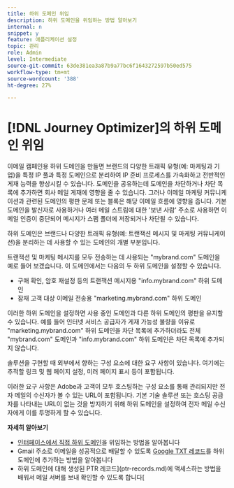 ```yaml
---
title: 하위 도메인 위임
description: 하위 도메인을 위임하는 방법 알아보기
internal: n
snippet: y
feature: 애플리케이션 설정
topic: 관리
role: Admin
level: Intermediate
source-git-commit: 63de381ea3a87b9a77bc6f1643272597b50ed575
workflow-type: tm+mt
source-wordcount: '388'
ht-degree: 27%

---
```



# [!DNL Journey Optimizer]의 하위 도메인 위임

이메일 캠페인용 하위 도메인을 만들면 브랜드의 다양한 트래픽 유형(예: 마케팅과 기업)을 특정 IP 풀과 특정 도메인으로 분리하여 IP 준비 프로세스를 가속화하고 전반적인 게재 능력을 향상시킬 수 있습니다. 도메인을 공유하는데 도메인을 차단하거나 차단 목록에 추가하면 회사 메일 게재에 영향을 줄 수 있습니다. 그러나 이메일 마케팅 커뮤니케이션과 관련된 도메인의 평판 문제 또는 블록은 해당 이메일 흐름에 영향을 줍니다. 기본 도메인을 발신자로 사용하거나 여러 메일 스트림에 대한 &#39;보낸 사람&#39; 주소로 사용하면 이메일 인증이 중단되어 메시지가 스팸 폴더에 저장되거나 차단될 수 있습니다.

하위 도메인은 브랜드나 다양한 트래픽 유형(예: 트랜잭션 메시지 및 마케팅 커뮤니케이션)을 분리하는 데 사용할 수 있는 도메인의 개별 부분입니다.

트랜잭션 및 마케팅 메시지를 모두 전송하는 데 사용되는 &quot;mybrand.com&quot; 도메인을 예로 들어 보겠습니다. 이 도메인에서는 다음의 두 하위 도메인을 설정할 수 있습니다.

* 구매 확인, 암호 재설정 등의 트랜잭션 메시지용 &quot;info.mybrand.com&quot; 하위 도메인
* 잠재 고객 대상 이메일 전송용 &quot;marketing.mybrand.com&quot; 하위 도메인

이러한 하위 도메인을 설정하면 사용 중인 도메인과 다른 하위 도메인의 평판을 유지할 수 있습니다. 예를 들어 인터넷 서비스 공급자가 게재 가능성 불량을 이유로 &quot;marketing.mybrand.com&quot; 하위 도메인을 차단 목록에 추가하더라도 전체 &quot;mybrand.com&quot; 도메인과 &quot;info.mybrand.com&quot; 하위 도메인은 차단 목록에 추가되지 않습니다.

솔루션을 구현할 때 외부에서 향하는 구성 요소에 대한 요구 사항이 있습니다. 여기에는 추적할 링크 및 웹 페이지 설정, 미러 페이지 표시 등이 포함됩니다.

이러한 요구 사항은 Adobe과 고객이 모두 호스팅하는 구성 요소를 통해 관리되지만 전자 메일의 수신자가 볼 수 있는 URL이 포함됩니다. 기본 기술 솔루션 또는 호스팅 공급자를 나타내는 URL이 없는 것을 방지하기 위해 하위 도메인을 설정하여 전자 메일 수신자에게 이를 투명하게 할 수 있습니다.

**자세히 알아보기**

* [인터페이스에서 직접 하위 도메인](delegate-subdomain.md)을 위임하는 방법을 알아봅니다
* Gmail 주소로 이메일을 성공적으로 배달할 수 있도록 [Google TXT 레코드](google-txt.md)를 하위 도메인에 추가하는 방법을 알아봅니다
* 하위 도메인에 대해 생성된 PTR 레코드](ptr-records.md)에 액세스하는 방법을 배워서 메일 서버를 보내 확인할 수 있도록 합니다[
